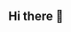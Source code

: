## Hi there 👋

<!--
**hoang0711/hoang0711** is a ✨ _special_ ✨ repository because its `README.md` (this file) appears on your GitHub profile.

- 🔭 I’m currently working on Expense Tracker Microservice App https://github.com/hoang0711/expense-tracker-microservice.git.
- 🌱 I’m currently learning Unit Testing and the Software Verification process.
